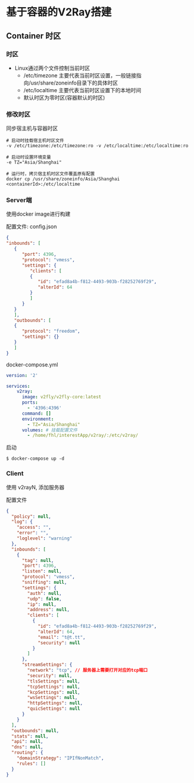 # 基于容器的V2Ray搭建

## Container 时区

### 时区

- Linux通过两个文件控制当前时区
   - /etc/timezone 主要代表当前时区设置，一般链接指向/usr/share/zoneinfo目录下的具体时区
   - /etc/localtime 主要代表当前时区设置下的本地时间
   - 默认时区为零时区(容器默认的时区)

### 修改时区

同步宿主机与容器时区

```shell
# 启动时挂载宿主机时区文件
-v /etc/timezone:/etc/timezone:ro -v /etc/localtime:/etc/localtime:ro

# 启动时设置环境变量
-e TZ="Asia/Shanghai" 

# 运行时，拷贝宿主机时区文件覆盖原有配置
docker cp /usr/share/zoneinfo/Asia/Shanghai <containerId>:/etc/localtime
```

### Server端

使用docker image进行构建  

配置文件: config.json

```json
{
"inbounds": [
   {
      "port": 4396, 
      "protocol": "vmess", 
      "settings": {
         "clients": [
         {
            "id": "efad8a4b-f812-4493-903b-f28252769f29", 
            "alterId": 64
         }
         ]
      }
   }
   ],
   "outbounds": [
   {
      "protocol": "freedom", 
      "settings": {}
   }
   ]
}
```

docker-compose.yml

```yml
version: '2'

services:
    v2ray:
      image: v2fly/v2fly-core:latest
      ports:
        - '4396:4396'
      command: []
      environment:
        - TZ="Asia/Shanghai"
      volumes: # 挂载配置文件
        - /home/fhl/interestApp/v2ray/:/etc/v2ray/
```

启动

```shell
$ docker-compose up -d
```

### Client
使用 v2rayN, 添加服务器

配置文件
```json
{
  "policy": null,
  "log": {
    "access": "",
    "error": "",
    "loglevel": "warning"
  },
  "inbounds": [
    {
      "tag": null,
      "port": 4396,
      "listen": null,
      "protocol": "vmess",
      "sniffing": null,
      "settings": {
        "auth": null,
        "udp": false,
        "ip": null,
        "address": null,
        "clients": [
          {
            "id": "efad8a4b-f812-4493-903b-f28252769f29",
            "alterId": 64,
            "email": "t@t.tt",
            "security": null
          }
        ]
      },
      "streamSettings": {
        "network": "tcp", // 服务器上需要打开对应的tcp端口
        "security": null,
        "tlsSettings": null,
        "tcpSettings": null,
        "kcpSettings": null,
        "wsSettings": null,
        "httpSettings": null,
        "quicSettings": null
      }
    }
  ],
  "outbounds": null,
  "stats": null,
  "api": null,
  "dns": null,
  "routing": {
    "domainStrategy": "IPIfNonMatch",
    "rules": []
  }
}
```